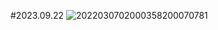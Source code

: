 #2023.09.22
![2022030702000358200070781](https://github.com/krapli441/class_MUSAT/assets/108733795/3a1769ab-434c-4179-a7c5-87f69fbe6744)
